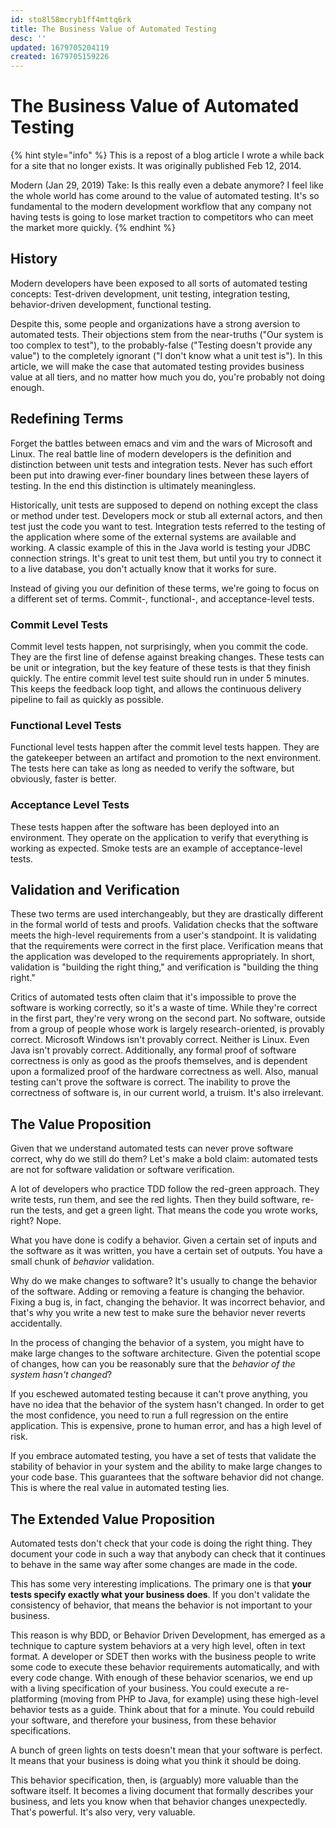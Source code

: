 ```yaml
---
id: sto8l58mcryb1ff4mttq6rk
title: The Business Value of Automated Testing
desc: ''
updated: 1679705204119
created: 1679705159226
---
```


# The Business Value of Automated Testing

{% hint style="info" %}
This is a repost of a blog article I wrote a while back for a site that no longer exists. It was originally published Feb 12, 2014. 

Modern \(Jan 29, 2019\) Take: Is this really even a debate anymore? I feel like the whole world has come around to the value of automated testing. It's so fundamental to the modern development workflow that any company not having tests is going to lose market traction to competitors who can meet the market more quickly.
{% endhint %}

## History <a id="history"></a>

Modern developers have been exposed to all sorts of automated testing concepts: Test-driven development, unit testing, integration testing, behavior-driven development, functional testing.

Despite this, some people and organizations have a strong aversion to automated tests. Their objections stem from the near-truths \("Our system is too complex to test"\), to the probably-false \("Testing doesn't provide any value"\) to the completely ignorant \("I don't know what a unit test is"\). In this article, we will make the case that automated testing provides business value at all tiers, and no matter how much you do, you're probably not doing enough.

## Redefining Terms <a id="redefiningterms"></a>

Forget the battles between emacs and vim and the wars of Microsoft and Linux. The real battle line of modern developers is the definition and distinction between unit tests and integration tests. Never has such effort been put into drawing ever-finer boundary lines between these layers of testing. In the end this distinction is ultimately meaningless.

Historically, unit tests are supposed to depend on nothing except the class or method under test. Developers mock or stub all external actors, and then test just the code you want to test. Integration tests referred to the testing of the application where some of the external systems are available and working. A classic example of this in the Java world is testing your JDBC connection strings. It's great to unit test them, but until you try to connect it to a live database, you don't actually know that it works for sure.

Instead of giving you our definition of these terms, we're going to focus on a different set of terms. Commit-, functional-, and acceptance-level tests.

### Commit Level Tests <a id="commitleveltests"></a>

Commit level tests happen, not surprisingly, when you commit the code. They are the first line of defense against breaking changes. These tests can be unit or integration, but the key feature of these tests is that they finish quickly. The entire commit level test suite should run in under 5 minutes. This keeps the feedback loop tight, and allows the continuous delivery pipeline to fail as quickly as possible.

### Functional Level Tests <a id="functionalleveltests"></a>

Functional level tests happen after the commit level tests happen. They are the gatekeeper between an artifact and promotion to the next environment. The tests here can take as long as needed to verify the software, but obviously, faster is better.

### Acceptance Level Tests <a id="acceptanceleveltests"></a>

These tests happen after the software has been deployed into an environment. They operate on the application to verify that everything is working as expected. Smoke tests are an example of acceptance-level tests.

## Validation and Verification <a id="validationandverification"></a>

These two terms are used interchangeably, but they are drastically different in the formal world of tests and proofs. Validation checks that the software meets the high-level requirements from a user's standpoint. It is validating that the requirements were correct in the first place. Verification means that the application was developed to the requirements appropriately. In short, validation is "building the right thing," and verification is "building the thing right."

Critics of automated tests often claim that it's impossible to prove the software is working correctly, so it's a waste of time. While they're correct in the first part, they're very wrong on the second part. No software, outside from a group of people whose work is largely research-oriented, is provably correct. Microsoft Windows isn't provably correct. Neither is Linux. Even Java isn't provably correct. Additionally, any formal proof of software correctness is only as good as the proofs themselves, and is dependent upon a formalized proof of the hardware correctness as well. Also, manual testing can't prove the software is correct. The inability to prove the correctness of software is, in our current world, a truism. It's also irrelevant.

## The Value Proposition <a id="thevalueproposition"></a>

Given that we understand automated tests can never prove software correct, why do we still do them? Let's make a bold claim: automated tests are not for software validation or software verification.

A lot of developers who practice TDD follow the red-green approach. They write tests, run them, and see the red lights. Then they build software, re-run the tests, and get a green light. That means the code you wrote works, right? Nope.

What you have done is codify a behavior. Given a certain set of inputs and the software as it was written, you have a certain set of outputs. You have a small chunk of _behavior_ validation.

Why do we make changes to software? It's usually to change the behavior of the software. Adding or removing a feature is changing the behavior. Fixing a bug is, in fact, changing the behavior. It was incorrect behavior, and that's why you write a new test to make sure the behavior never reverts accidentally.

In the process of changing the behavior of a system, you might have to make large changes to the software architecture. Given the potential scope of changes, how can you be reasonably sure that the _behavior of the system hasn't changed_?

If you eschewed automated testing because it can't prove anything, you have no idea that the behavior of the system hasn't changed. In order to get the most confidence, you need to run a full regression on the entire application. This is expensive, prone to human error, and has a high level of risk.

If you embrace automated testing, you have a set of tests that validate the stability of behavior in your system and the ability to make large changes to your code base. This guarantees that the software behavior did not change. This is where the real value in automated testing lies.

## The Extended Value Proposition <a id="theextendedvalueproposition"></a>

Automated tests don't check that your code is doing the right thing. They document your code in such a way that anybody can check that it continues to behave in the same way after some changes are made in the code. 

This has some very interesting implications. The primary one is that **your tests specify exactly what your business does**. If you don't validate the consistency of behavior, that means the behavior is not important to your business.

This reason is why BDD, or Behavior Driven Development, has emerged as a technique to capture system behaviors at a very high level, often in text format. A developer or SDET then works with the business people to write some code to execute these behavior requirements automatically, and with every code change. With enough of these behavior scenarios, we end up with a living specification of your business. You could execute a re-platforming \(moving from PHP to Java, for example\) using these high-level behavior tests as a guide. Think about that for a minute. You could rebuild your software, and therefore your business, from these behavior specifications.

A bunch of green lights on tests doesn't mean that your software is perfect. It means that your business is doing what you think it should be doing.

This behavior specification, then, is \(arguably\) more valuable than the software itself. It becomes a living document that formally describes your business, and lets you know when that behavior changes unexpectedly. That's powerful. It's also very, very valuable.  



